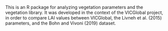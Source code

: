 This is an R package for analyzing vegetation parameters and the vegetation library. It was developed in the context of the VICGlobal project, in order to compare LAI values between VICGlobal, the Livneh et al. (2015) parameters, and the Bohn and Vivoni (2019) dataset.
